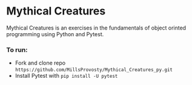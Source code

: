 # Mythical Creatures

Mythical Creatures is an exercises in the fundamentals of object orinted programming using Python and Pytest.

### To run: 
- Fork and clone repo ```https://github.com/MillsProvosty/Mythical_Creatures_py.git```
- Install Pytest with ```pip install -U pytest```

